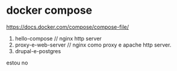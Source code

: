 # docker compose

https://docs.docker.com/compose/compose-file/

1. hello-compose   // nginx http server
1. proxy-e-web-server  // nginx como proxy e apache http server.
1. drupal-e-postgres


estou no


